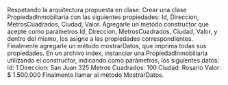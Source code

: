 Respetando la arquitectura propuesta en clase:
Crear una clase PropiedadInmobiliaria con las siguientes propiedades:
Id, Direccion, MetrosCuadrados, Ciudad, Valor.
Agregarle un metodo constructor que acepte como parámetros Id, Direccion, MetrosCuadrados, Ciudad, Valor, y dentro del mismo, los asigne a las propiedades correspondientes.
Finalmente agregarle un método mostrarDatos, que imprima todas sus propiedades.
En un archivo index, instanciar una PropiedadInmobiliaria utilizando el constructor, indicando como parámetros, los siguientes datos:
Id: 1
Direccion: San Juan 325
Metros Cuadrados: 100
Ciudad: Rosario
Valor: $ 1.500.000
Finalmente llamar al método MostrarDatos.
